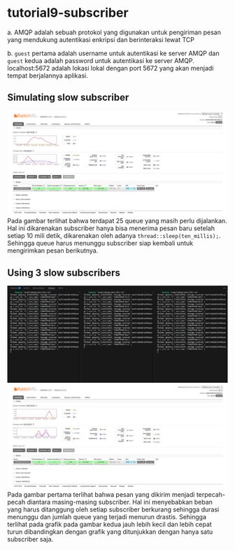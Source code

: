 # tutorial9-subscriber

a. AMQP adalah sebuah protokol yang digunakan untuk pengiriman pesan yang mendukung autentikasi enkripsi dan berinteraksi lewat TCP

b. `guest` pertama adalah username untuk autentikasi ke server AMQP dan `guest` kedua adalah password untuk autentikasi ke server AMQP. localhost:5672 adalah lokasi lokal dengan port 5672 yang akan menjadi tempat berjalannya aplikasi.

## Simulating slow subscriber
![Simulating slow subscriber](./static/image/Spamming%20publisher%20simulate%20slow%20subscriber.png)
Pada gambar terlihat bahwa terdapat 25 queue yang masih perlu dijalankan. Hal ini dikarenakan subscriber hanya bisa menerima pesan baru setelah setiap 10 mili detik, dikarenakan oleh adanya `thread::sleep(ten_millis);`. Sehingga queue harus menunggu subscriber siap kembali untuk mengirimkan pesan berikutnya.

## Using 3 slow subscribers
![console of 3 slow subscribers](./static/image/Console%20with%203%20slow%20subscribers.png)
![3 slow subscribers graph](./static/image/Spamming%20but%20with%203%20slow%20subscribers.png)
Pada gambar pertama terlihat bahwa pesan yang dikirim menjadi terpecah-pecah diantara masing-masing subscriber. Hal ini menyebabkan beban yang harus ditanggung oleh setiap subscriber berkurang sehingga durasi menunggu dan jumlah queue yang terjadi menurun drastis. Sehingga terlihat pada grafik pada gambar kedua jauh lebih kecil dan lebih cepat turun dibandingkan dengan grafik yang ditunjukkan dengan hanya satu subscriber saja.